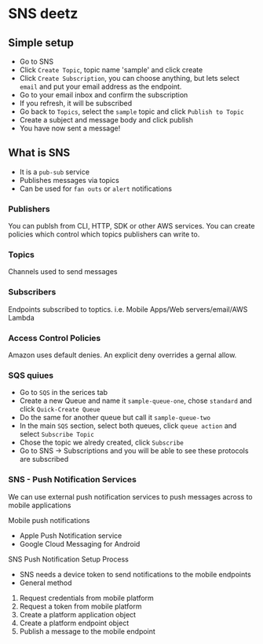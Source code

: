 # SNS deetz

## Simple setup

* Go to SNS
* Click `Create Topic`, topic name 'sample' and click create
* Click `Create Subscription`, you can choose anything, but lets select `email` and put your email address as the endpoint.
* Go to your email inbox and confirm the subscription
* If you refresh, it will be subscribed
* Go back to `Topics`, select the `sample` topic and click `Publish to Topic`
* Create a subject and message body and click publish
* You have now sent a message!

## What is SNS

* It is a `pub-sub` service
* Publishes messages via topics
* Can be used for `fan outs` or `alert` notifications

### Publishers

You can publsh from CLI, HTTP, SDK or other AWS services. You can create policies which control which topics publishers can write to.

### Topics

Channels used to send messages

### Subscribers

Endpoints subscribed to toptics. i.e. Mobile Apps/Web servers/email/AWS Lambda

### Access Control Policies

Amazon uses default denies. An explicit deny overrides a gernal allow.

### SQS quiues

* Go to `SQS` in the serices tab
* Create a new Queue and name it `sample-queue-one`, chose `standard` and click `Quick-Create Queue`
* Do the same for another queue but call it `sample-queue-two`
* In the main `SQS` section, select both queues, click `queue action` and select `Subscribe Topic`
* Chose the topic we alredy created, click `Subscribe`
* Go to SNS -> Subscriptions and you will be able to see these protocols are subscribed

### SNS - Push Notification Services

We can use external push notification services to push messages across to mobile applications

Mobile push notifications
* Apple Push Notification service
* Google Cloud Messaging for Android

SNS Push Notification Setup Process
* SNS needs a device token to send notifications to the mobile endpoints
* General method
1. Request credentials from mobile platform
2. Request a token from mobile platform
3. Create a platform application object
4. Create a platform endpoint object
5. Publish a message to the mobile endpoint

